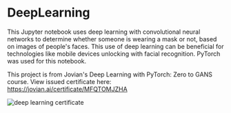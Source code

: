 # DeepLearning

This Jupyter notebook uses deep learning with convolutional neural networks to determine whether someone is wearing a mask or not, based on images of people's faces. This use of deep learning can be beneficial for technologies like mobile devices unlocking with facial recognition. PyTorch was used for this notebook.

This project is from Jovian's Deep Learning with PyTorch: Zero to GANS course. View issued certificate here: https://jovian.ai/certificate/MFQTOMJZHA

![deep learning certificate](https://github.com/jonathanleejono/DeepLearning/blob/main/deep_learning_certificate.png)
